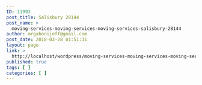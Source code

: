 ```yaml
---
ID: 11993
post_title: Salisbury 28144
post_name: >
  moving-services-moving-services-moving-services-salisbury-28144
author: mrgabonijeff@gmail.com
post_date: 2018-03-28 01:51:31
layout: page
link: >
  http://localhost/wordpress/moving-services-moving-services-moving-services-salisbury-28144/
published: true
tags: [ ]
categories: [ ]
---
```

